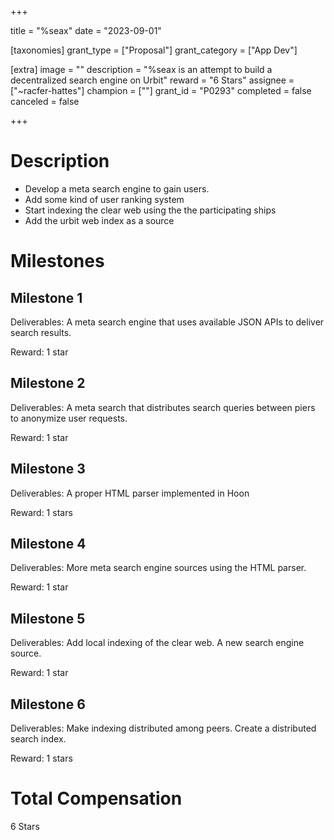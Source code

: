 +++

title = "%seax"
date = "2023-09-01"

[taxonomies]
grant_type = ["Proposal"]
grant_category = ["App Dev"]

[extra]
image = ""
description = "%seax is an attempt to build a decentralized search engine on Urbit"
reward = "6 Stars"
assignee = ["~racfer-hattes"]
champion = [""]
grant_id = "P0293"
completed = false
canceled = false

+++

# Description

- Develop a meta search engine to gain users.
- Add some kind of user ranking system
- Start indexing the clear web using the the participating ships
- Add the urbit web index as a source

# Milestones

## Milestone 1

Deliverables: A meta search engine that uses available JSON APIs to deliver search results.

Reward: 1 star

## Milestone 2

Deliverables: A meta search that distributes search queries between piers to anonymize user requests.

Reward: 1 star

## Milestone 3

Deliverables: A proper HTML parser implemented in Hoon

Reward: 1 stars

## Milestone 4

Deliverables: More meta search engine sources using the HTML parser.

Reward: 1 star

## Milestone 5

Deliverables: Add local indexing of the clear web. A new search engine source.

Reward: 1 star

## Milestone 6

Deliverables: Make indexing distributed among peers. Create a distributed search index.

Reward: 1 stars

# Total Compensation

6 Stars